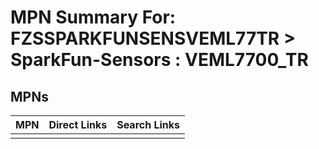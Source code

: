 



# MPN Summary For: FZSSPARKFUNSENSVEML77TR > SparkFun-Sensors : VEML7700_TR

## MPNs
  

|MPN|Direct Links|Search Links|
| :--- | :--- | :--- |
||||
